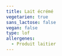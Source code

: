 ```yaml
---
title: Lait écrémé
vegetarien: true
sans_lactose: false
vegan: false
type: lof
allergenes:
  - Produit laitier
---
```


